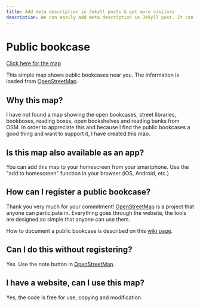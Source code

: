 ```yaml
---
title: Add meta description in Jekyll posts & get more visitors
description: We can easily add meta description in Jekyll post. It can generate more visitors for our blog through SERP(Search Engine Result Pages) & indirectly improve SEO.
---
```


# Public bookcase

[Click here for the map](https://public-bookcase.github.io/map.html)

This simple map shows public bookcases near you. The information is loaded from [OpenStreetMap](https://www.openstreetmap.org).

## Why this map?

I have not found a map showing the open bookcases, street libraries, bookboxes, reading boxes, open bookshelves and reading banks from OSM. In order to appreciate this and because I find the public bookcases a good thing and want to support it, I have created this map.

## Is this map also available as an app?

You can add this map to your homescreen from your smartphone. Use the "add to homescreen" function in your browser (iOS, Android, etc.)

## How can I register a public bookcase?

Thank you very much for your commitment! [OpenStreetMap](https://www.openstreetmap.org) is a project that anyone can participate in. Everything goes through the website, the tools are designed so simple that anyone can use them.

How to document a public bookcase is described on this [wiki page](https://wiki.openstreetmap.org/wiki/DE:Tag:amenity%3Dpublic_bookcase).

## Can I do this without registering?

Yes. Use the note button in [OpenStreetMap](https://www.openstreetmap.org).

## I have a website, can I use this map?

Yes, the code is free for use, copying and modification.
